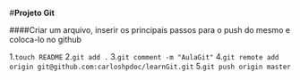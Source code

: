
#**Projeto Git**

####Criar um arquivo, inserir os principais passos para o push do mesmo e coloca-lo no github

1.`touch README`
2.`git add .`
3.`git comment -m "AulaGit"`
4.`git remote add origin git@github.com:carloshpdoc/learnGit.git`
5.`git push origin master`

